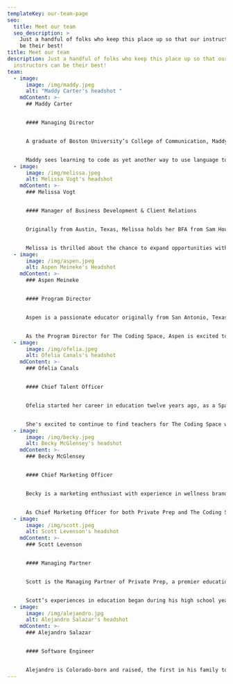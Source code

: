 ```yaml
---
templateKey: our-team-page
seo:
  title: Meet our team
  seo_description: >
    Just a handful of folks who keep this place up so that our instructors can
    be their best!
title: Meet our team
description: Just a handful of folks who keep this place up so that our
  instructors can be their best!
team:
  - image:
      image: /img/maddy.jpeg
      alt: "Maddy Carter's headshot "
    mdContent: >-
      ## Maddy Carter


      #### Managing Director


      A graduate of Boston University’s College of Communication, Maddy has always been interested in the ways we use language to convey ideas and connect with each other. This interest has led her to experiences that range from studying Spanish in Madrid, to writing grant proposals in NYC, to building websites for local businesses, to crafting songs on her guitar in her living room.


      Maddy sees learning to code as yet another way to use language to express ourselves, collaborate, and continuously create.
  - image:
      image: /img/melissa.jpeg
      alt: Melissa Vogt's headshot
    mdContent: >-
      ### Melissa Vogt


      #### Manager of Business Development & Client Relations


      Originally from Austin, Texas, Melissa holds her BFA from Sam Houston State University. Prior to working at The Coding Space, she served as Director of Operations for a private music school in Manhattan. She is passionate about education and cultivating creativity. In her free time, she enjoys performing in local plays and musicals, cooking new recipes, and traveling.


      Melissa is thrilled about the chance to expand opportunities with the company, as well as help both the current and incoming students!
  - image:
      image: /img/aspen.jpeg
      alt: Aspen Meineke's Headshot
    mdContent: >-
      ### Aspen Meineke


      #### Program Director


      Aspen is a passionate educator originally from San Antonio, Texas. She received a Bachelor’s Degree in Mechanical Engineering at the University of Texas at San Antonio and while in college mentored a robotics club for elementary students. It was here she found her passion for making STEM education and coding accessible to all students. Prior to working at The Coding Space, Aspen worked in the non-profit sector bringing STEM education programming to low income students.


      As the Program Director for The Coding Space, Aspen is excited to continue building programs for students that help them build confidence in their coding skills and themselves.
  - image:
      image: /img/ofelia.jpeg
      alt: Ofelia Canals's headshot
    mdContent: >-
      ### Ofelia Canals


      #### Chief Talent Officer


      Ofelia started her career in education twelve years ago, as a Spanish teacher for Teach For America in Connecticut. It was there, that she found her passion for giving all students a space to develop and use their individual talents and voices. For the last ten years, she's worked in recruitment and hiring, to ensure that students have the right guides to help them reach their full potential.


      She's excited to continue to find teachers for The Coding Space who deliver the highest quality instruction and encourage our students to be who they are, while stretching their creativity through their code.
  - image:
      image: /img/becky.jpeg
      alt: Becky McGlensey's headshot
    mdContent: >-
      ### Becky McGlensey


      #### Chief Marketing Officer


      Becky is a marketing enthusiast with experience in wellness brands, sporting teams, lifestyle brands and influential companies. She is originally from California but has lived in multiple countries including Singapore and Italy which sparked her love of travel. Becky is now located in Denver and enjoys fitness, food, traveling and learning.


      As Chief Marketing Officer for both Private Prep and The Coding Space, Becky is honored to be part of companies that help students and families achieve their potentials, no matter the goal. She looks forward to continuing to collectively push the brands forward and delivering high quality content, classes, and service
  - image:
      image: /img/scott.jpeg
      alt: Scott Levenson's headshot
    mdContent: >-
      ### Scott Levenson


      #### Managing Partner


      Scott is the Managing Partner of Private Prep, a premier education company providing one-on- one tutoring, test prep and college admissions services.


      Scott’s experiences in education began during his high school years where he helped struggling elementary school students from low-income neighborhoods with their schoolwork. After graduating with a B.A in Political Science from Emory University, Scott moved back to Washington DC to work as an analyst at MCG Capital and mentored inner-city high school seniors as part of the Hoop Dreams Scholarship Fund program. Scott also holds an MBA from Emory, where he graduated with honors.
  - image:
      image: /img/alejandro.jpg
      alt: Alejandro Salazar's headshot
    mdContent: >-
      ### Alejandro Salazar


      #### Software Engineer


      Alejandro is Colorado-born and raised, the first in his family to graduate from college, and engaged in web development for Private Prep. His interests have continued multiplying throughout the years. Interest and work in nonprofits and public service led him to a full-ride scholarship to Colorado College. He was active in diverse and multicultural groups on campus and spearheaded initiatives to improve inclusivity while serving in the student government. His academic focus of belongingness and self-actualization led him to complete his degree in neuroscience. After graduation, he explored the vast world of technology and set his sights on developing websites. In his spare time, he enjoys learning, cooking, walking his high-energy dogs named Leslie (Knope) and Lisa (Simpson), and spending time with his partner Taylor.
---
```

